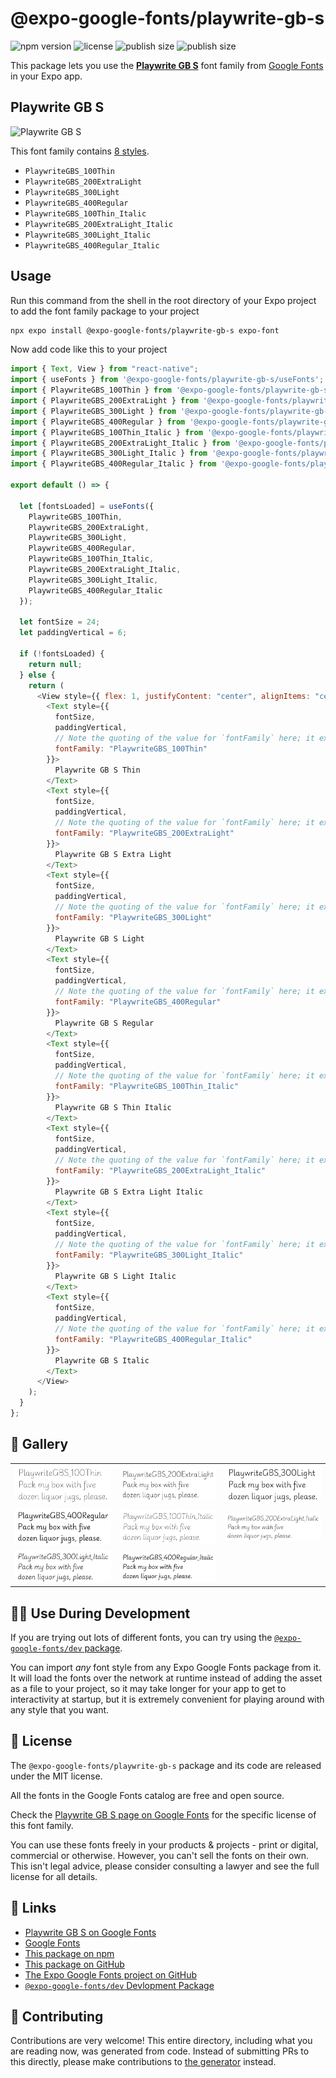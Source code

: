 # @expo-google-fonts/playwrite-gb-s

![npm version](https://flat.badgen.net/npm/v/@expo-google-fonts/playwrite-gb-s)
![license](https://flat.badgen.net/github/license/expo/google-fonts)
![publish size](https://flat.badgen.net/packagephobia/install/@expo-google-fonts/playwrite-gb-s)
![publish size](https://flat.badgen.net/packagephobia/publish/@expo-google-fonts/playwrite-gb-s)

This package lets you use the [**Playwrite GB S**](https://fonts.google.com/specimen/Playwrite+GB+S) font family from [Google Fonts](https://fonts.google.com/) in your Expo app.

## Playwrite GB S

![Playwrite GB S](./font-family.png)

This font family contains [8 styles](#-gallery).

- `PlaywriteGBS_100Thin`
- `PlaywriteGBS_200ExtraLight`
- `PlaywriteGBS_300Light`
- `PlaywriteGBS_400Regular`
- `PlaywriteGBS_100Thin_Italic`
- `PlaywriteGBS_200ExtraLight_Italic`
- `PlaywriteGBS_300Light_Italic`
- `PlaywriteGBS_400Regular_Italic`

## Usage

Run this command from the shell in the root directory of your Expo project to add the font family package to your project

```sh
npx expo install @expo-google-fonts/playwrite-gb-s expo-font
```

Now add code like this to your project

```js
import { Text, View } from "react-native";
import { useFonts } from '@expo-google-fonts/playwrite-gb-s/useFonts';
import { PlaywriteGBS_100Thin } from '@expo-google-fonts/playwrite-gb-s/100Thin';
import { PlaywriteGBS_200ExtraLight } from '@expo-google-fonts/playwrite-gb-s/200ExtraLight';
import { PlaywriteGBS_300Light } from '@expo-google-fonts/playwrite-gb-s/300Light';
import { PlaywriteGBS_400Regular } from '@expo-google-fonts/playwrite-gb-s/400Regular';
import { PlaywriteGBS_100Thin_Italic } from '@expo-google-fonts/playwrite-gb-s/100Thin_Italic';
import { PlaywriteGBS_200ExtraLight_Italic } from '@expo-google-fonts/playwrite-gb-s/200ExtraLight_Italic';
import { PlaywriteGBS_300Light_Italic } from '@expo-google-fonts/playwrite-gb-s/300Light_Italic';
import { PlaywriteGBS_400Regular_Italic } from '@expo-google-fonts/playwrite-gb-s/400Regular_Italic';

export default () => {

  let [fontsLoaded] = useFonts({
    PlaywriteGBS_100Thin, 
    PlaywriteGBS_200ExtraLight, 
    PlaywriteGBS_300Light, 
    PlaywriteGBS_400Regular, 
    PlaywriteGBS_100Thin_Italic, 
    PlaywriteGBS_200ExtraLight_Italic, 
    PlaywriteGBS_300Light_Italic, 
    PlaywriteGBS_400Regular_Italic
  });

  let fontSize = 24;
  let paddingVertical = 6;

  if (!fontsLoaded) {
    return null;
  } else {
    return (
      <View style={{ flex: 1, justifyContent: "center", alignItems: "center" }}>
        <Text style={{
          fontSize,
          paddingVertical,
          // Note the quoting of the value for `fontFamily` here; it expects a string!
          fontFamily: "PlaywriteGBS_100Thin"
        }}>
          Playwrite GB S Thin
        </Text>
        <Text style={{
          fontSize,
          paddingVertical,
          // Note the quoting of the value for `fontFamily` here; it expects a string!
          fontFamily: "PlaywriteGBS_200ExtraLight"
        }}>
          Playwrite GB S Extra Light
        </Text>
        <Text style={{
          fontSize,
          paddingVertical,
          // Note the quoting of the value for `fontFamily` here; it expects a string!
          fontFamily: "PlaywriteGBS_300Light"
        }}>
          Playwrite GB S Light
        </Text>
        <Text style={{
          fontSize,
          paddingVertical,
          // Note the quoting of the value for `fontFamily` here; it expects a string!
          fontFamily: "PlaywriteGBS_400Regular"
        }}>
          Playwrite GB S Regular
        </Text>
        <Text style={{
          fontSize,
          paddingVertical,
          // Note the quoting of the value for `fontFamily` here; it expects a string!
          fontFamily: "PlaywriteGBS_100Thin_Italic"
        }}>
          Playwrite GB S Thin Italic
        </Text>
        <Text style={{
          fontSize,
          paddingVertical,
          // Note the quoting of the value for `fontFamily` here; it expects a string!
          fontFamily: "PlaywriteGBS_200ExtraLight_Italic"
        }}>
          Playwrite GB S Extra Light Italic
        </Text>
        <Text style={{
          fontSize,
          paddingVertical,
          // Note the quoting of the value for `fontFamily` here; it expects a string!
          fontFamily: "PlaywriteGBS_300Light_Italic"
        }}>
          Playwrite GB S Light Italic
        </Text>
        <Text style={{
          fontSize,
          paddingVertical,
          // Note the quoting of the value for `fontFamily` here; it expects a string!
          fontFamily: "PlaywriteGBS_400Regular_Italic"
        }}>
          Playwrite GB S Italic
        </Text>
      </View>
    );
  }
};
```

## 🔡 Gallery


||||
|-|-|-|
|![PlaywriteGBS_100Thin](./100Thin/PlaywriteGBS_100Thin.ttf.png)|![PlaywriteGBS_200ExtraLight](./200ExtraLight/PlaywriteGBS_200ExtraLight.ttf.png)|![PlaywriteGBS_300Light](./300Light/PlaywriteGBS_300Light.ttf.png)||
|![PlaywriteGBS_400Regular](./400Regular/PlaywriteGBS_400Regular.ttf.png)|![PlaywriteGBS_100Thin_Italic](./100Thin_Italic/PlaywriteGBS_100Thin_Italic.ttf.png)|![PlaywriteGBS_200ExtraLight_Italic](./200ExtraLight_Italic/PlaywriteGBS_200ExtraLight_Italic.ttf.png)||
|![PlaywriteGBS_300Light_Italic](./300Light_Italic/PlaywriteGBS_300Light_Italic.ttf.png)|![PlaywriteGBS_400Regular_Italic](./400Regular_Italic/PlaywriteGBS_400Regular_Italic.ttf.png)|||


## 👩‍💻 Use During Development

If you are trying out lots of different fonts, you can try using the [`@expo-google-fonts/dev` package](https://github.com/expo/google-fonts/tree/master/font-packages/dev#readme).

You can import _any_ font style from any Expo Google Fonts package from it. It will load the fonts over the network at runtime instead of adding the asset as a file to your project, so it may take longer for your app to get to interactivity at startup, but it is extremely convenient for playing around with any style that you want.


## 📖 License

The `@expo-google-fonts/playwrite-gb-s` package and its code are released under the MIT license.

All the fonts in the Google Fonts catalog are free and open source.

Check the [Playwrite GB S page on Google Fonts](https://fonts.google.com/specimen/Playwrite+GB+S) for the specific license of this font family.

You can use these fonts freely in your products & projects - print or digital, commercial or otherwise. However, you can't sell the fonts on their own. This isn't legal advice, please consider consulting a lawyer and see the full license for all details.

## 🔗 Links

- [Playwrite GB S on Google Fonts](https://fonts.google.com/specimen/Playwrite+GB+S)
- [Google Fonts](https://fonts.google.com/)
- [This package on npm](https://www.npmjs.com/package/@expo-google-fonts/playwrite-gb-s)
- [This package on GitHub](https://github.com/expo/google-fonts/tree/master/font-packages/playwrite-gb-s)
- [The Expo Google Fonts project on GitHub](https://github.com/expo/google-fonts)
- [`@expo-google-fonts/dev` Devlopment Package](https://github.com/expo/google-fonts/tree/master/font-packages/dev)

## 🤝 Contributing

Contributions are very welcome! This entire directory, including what you are reading now, was generated from code. Instead of submitting PRs to this directly, please make contributions to [the generator](https://github.com/expo/google-fonts/tree/master/packages/generator) instead.
